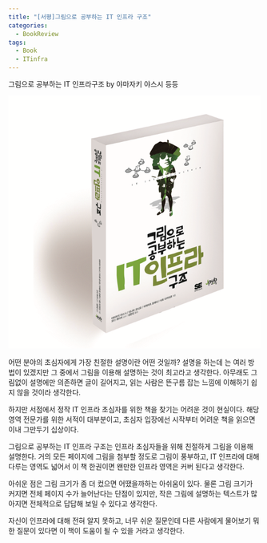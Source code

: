 ```yaml
---
title: "[서평]그림으로 공부하는 IT 인프라 구조"
categories:
  - BookReview
tags:
  - Book
  - ITinfra
---
```


그림으로 공부하는 IT 인프라구조 by 야마자키 야스시 등등

![Figure1](/assets/images/book_review/book_it_infra.png)

어떤 분야의 초심자에게 가장 친절한 설명이란 어떤 것일까? 
설명을 하는데 는 여러 방법이 있겠지만 그 중에서 그림을 이용해 설명하는 것이 최고라고 생각한다. 
아무래도 그림없이 설명에만 의존하면 글이 길어지고, 읽는 사람은 뜬구름 잡는 느낌에 이해하기 쉽지 않을 것이라 생각한다. 
<br />

하지만 서점에서 정작 IT 인프라 초심자를 위한 책을 찾기는 어려운 것이 현실이다. 
해당 영역 전문가를 위한 서적이 대부분이고, 초심자 입장에선 시작부터 어려운 책을 읽으면 이내 그만두기 십상이다.
<br />

그림으로 공부하는 IT 인프라 구조는 인프라 초심자들을 위해 친절하게 그림을 이용해 설명한다. 
거의 모든 페이지에 그림을 첨부할 정도로 그림이 풍부하고, 
IT 인프라에 대해 다루는 영역도 넓어서 이 책 한권이면 왠만한 인프라 영역은 커버 된다고 생각한다.
<br />

아쉬운 점은 그림 크기가 좀 더 컸으면 어땠을까하는 아쉬움이 있다. 
물론 그림 크기가 커지면 전체 페이지 수가 늘어난다는 단점이 있지만, 
작은 그림에 설명하는 텍스트가 많아지면 전체적으로 답답해 보일 수 있다고 생각한다. 
<br />

자신이 인프라에 대해 전혀 알지 못하고, 
너무 쉬운 질문인데 다른 사람에게 물어보기 뭐한 질문이 있다면 이 책이 도움이 될 수 있을 거라고 생각한다.  
